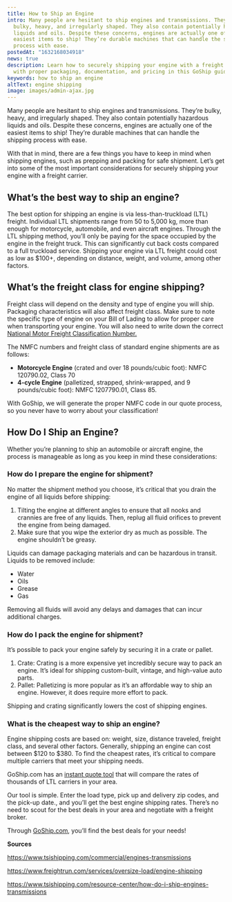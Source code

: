 ```yaml
---
title: How to Ship an Engine
intro: Many people are hesitant to ship engines and transmissions. They’re
  bulky, heavy, and irregularly shaped. They also contain potentially hazardous
  liquids and oils. Despite these concerns, engines are actually one of the
  easiest items to ship! They’re durable machines that can handle the shipping
  process with ease.
postedAt: "1632168034918"
news: true
description: Learn how to securely shipping your engine with a freight carrier
  with proper packaging, documentation, and pricing in this GoShip guide
keywords: how to ship an engine
altText: engine shipping
image: images/admin-ajax.jpg
---
```


Many people are hesitant to ship engines and transmissions. They’re bulky, heavy, and irregularly shaped. They also contain potentially hazardous liquids and oils. Despite these concerns, engines are actually one of the easiest items to ship! They’re durable machines that can handle the shipping process with ease.

With that in mind, there are a few things you have to keep in mind when shipping engines, such as prepping and packing for safe shipment. Let’s get into some of the most important considerations for securely shipping your engine with a freight carrier.

## What’s the best way to ship an engine?

The best option for shipping an engine is via less-than-truckload (LTL) freight. Individual LTL shipments range from 50 to 5,000 kg, more than enough for motorcycle, automobile, and even aircraft engines. Through the LTL shipping method, you’ll only be paying for the space occupied by the engine in the freight truck. This can significantly cut back costs compared to a full truckload service. Shipping your engine via LTL freight could cost as low as $100+, depending on distance, weight, and volume, among other factors.

## What’s the freight class for engine shipping?

Freight class will depend on the density and type of engine you will ship. Packaging characteristics will also affect freight class. Make sure to note the specific type of engine on your Bill of Lading to allow for proper care when transporting your engine. You will also need to write down the correct [National Motor Freight Classification Number.](http://www.nmfta.org/pages/nmfc)

The NMFC numbers and freight class of standard engine shipments are as follows:

* **Motorcycle Engine** (crated and over 18 pounds/cubic foot): NMFC 120790.02, Class 70
* **4-cycle Engine** (palletized, strapped, shrink-wrapped, and 9 pounds/cubic foot): NMFC 1207790.01, Class 85.

With GoShip, we will generate the proper NMFC code in our quote process, so you never have to worry about your classification!

## How Do I Ship an Engine?

Whether you’re planning to ship an automobile or aircraft engine, the process is manageable as long as you keep in mind these considerations:

### How do I prepare the engine for shipment?

No matter the shipment method you choose, it’s critical that you drain the engine of all liquids before shipping:

1. Tilting the engine at different angles to ensure that all nooks and crannies are free of any liquids. Then, replug all fluid orifices to prevent the engine from being damaged.
2. Make sure that you wipe the exterior dry as much as possible. The engine shouldn’t be greasy.

Liquids can damage packaging materials and can be hazardous in transit. Liquids to be removed include:

* Water
* Oils
* Grease
* Gas

Removing all fluids will avoid any delays and damages that can incur additional charges.

### How do I pack the engine for shipment?

It’s possible to pack your engine safely by securing it in a crate or pallet.

1. Crate: Crating is a more expensive yet incredibly secure way to pack an engine. It’s ideal for shipping custom-built, vintage, and high-value auto parts.
2. Pallet: Palletizing is more popular as it’s an affordable way to ship an engine. However, it does require more effort to pack.

Shipping and crating significantly lowers the cost of shipping engines.

### What is the cheapest way to ship an engine?

Engine shipping costs are based on: weight, size, distance traveled, freight class, and several other factors. Generally, shipping an engine can cost between $120 to $380. To find the cheapest rates, it’s critical to compare multiple carriers that meet your shipping needs.

GoShip.com has an [instant quote tool](https://www.goship.com/) that will compare the rates of thousands of LTL carriers in your area.

Our tool is simple. Enter the load type, pick up and delivery zip codes, and the pick-up date., and you’ll get the best engine shipping rates. There’s no need to scout for the best deals in your area and negotiate with a freight broker.

Through [GoShip.com](https://www.goship.com/), you’ll find the best deals for your needs!

**Sources**

<https://www.tsishipping.com/commercial/engines-transmissions>

<https://www.freightrun.com/services/oversize-load/engine-shipping>

<https://www.tsishipping.com/resource-center/how-do-i-ship-engines-transmissions>

<!--EndFragment-->
